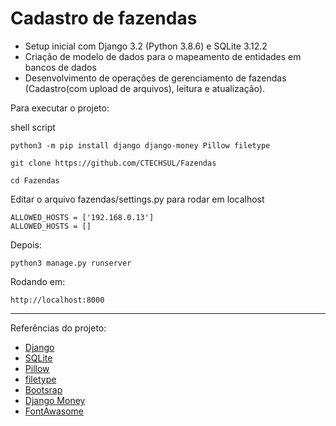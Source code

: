 <h1>Cadastro de fazendas</h1>

* Setup inicial com Django 3.2 (Python 3.8.6) e SQLite 3.12.2
* Criação de modelo de dados para o mapeamento de entidades em bancos de dados
* Desenvolvimento de operações de gerenciamento de fazendas (Cadastro(com upload de arquivos), leitura e atualização).

Para executar o projeto:

shell script
```
python3 -m pip install django django-money Pillow filetype
```
```
git clone https://github.com/CTECHSUL/Fazendas
```
```
cd Fazendas
```
Editar o arquivo fazendas/settings.py para rodar em localhost
```
ALLOWED_HOSTS = ['192.168.0.13']
ALLOWED_HOSTS = []
```
Depois:
```
python3 manage.py runserver
```
Rodando em:
```
http://localhost:8000
```
<hr>
Referências do projeto:

* [Django](https://www.djangoproject.com/)
* [SQLite](https://www.sqlite.org/index.html)
* [Pillow](https://python-pillow.org/)
* [filetype](https://github.com/h2non/filetype.py)
* [Bootsrap](https://getbootstrap.com/docs/4.1/getting-started/introduction/)
* [Django Money](https://github.com/django-money/django-money)
* [FontAwasome](https://fontawesome.com/)
